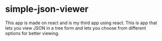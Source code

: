 # simple-json-viewer
This app is made on react and is my third app using react. This is app that lets you view JSON in a tree form and lets you choose from different options for better viewing.
